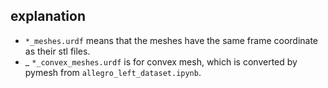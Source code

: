 ## explanation
- `*_meshes.urdf` means that the meshes have the same frame coordinate as their stl files.
- _ `*_convex_meshes.urdf` is for convex mesh, which is converted by pymesh from `allegro_left_dataset.ipynb`.